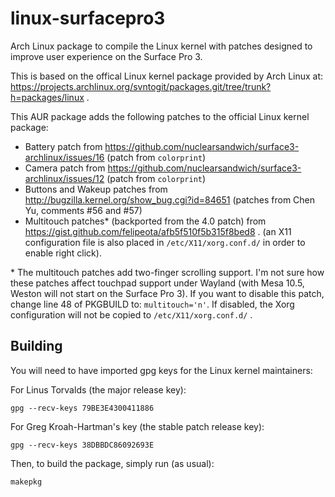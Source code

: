 # linux-surfacepro3
Arch Linux package to compile the Linux kernel with patches designed to improve user experience on the Surface Pro 3.

This is based on the offical Linux kernel package provided by Arch Linux at: https://projects.archlinux.org/svntogit/packages.git/tree/trunk?h=packages/linux .

This AUR package adds the following patches to the official Linux kernel package:
 - Battery patch from https://github.com/nuclearsandwich/surface3-archlinux/issues/16 (patch from `colorprint`)
 - Camera patch from https://github.com/nuclearsandwich/surface3-archlinux/issues/12 (patch from `colorprint`)
 - Buttons and Wakeup patches from http://bugzilla.kernel.org/show_bug.cgi?id=84651 (patches from Chen Yu, comments #56 and #57)
 - Multitouch patches* (backported from the 4.0 patch) from https://gist.github.com/felipeota/afb5f510f5b315f8bed8 . 
   (an X11 configuration file is also placed in `/etc/X11/xorg.conf.d/` in order to enable right click).

\* The multitouch patches add two-finger scrolling support. I'm not sure how
   these patches affect touchpad support under Wayland (with Mesa 10.5, Weston will not start on the Surface Pro 3). 
   If you want to disable this patch, change line 48 of PKGBUILD to: `multitouch='n'`. If disabled, the Xorg
   configuration will not be copied to `/etc/X11/xorg.conf.d/` .

## Building

You will need to have imported gpg keys for the Linux kernel maintainers:

For Linus Torvalds (the major release key):

	gpg --recv-keys 79BE3E4300411886

For Greg Kroah-Hartman's key (the stable patch release key):

	gpg --recv-keys 38DBBDC86092693E 

Then, to build the package, simply run (as usual):

	makepkg

